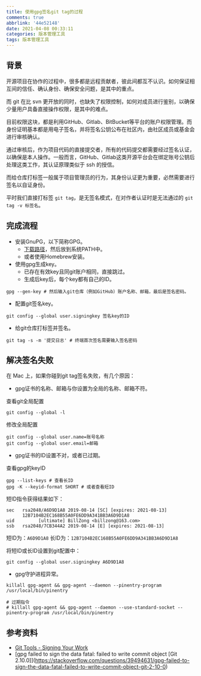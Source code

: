 ```yaml
---
title: 使用gpg签名git tag的过程
comments: true
abbrlink: '44e52148'
date: 2021-04-08 00:33:11
categories: 版本管理工具
tags: 版本管理工具
---
```


## 背景

开源项目在协作的过程中，很多都是远程贡献者，彼此间都互不认识。如何保证相互间的信任、确认身份、确保安全问题，是其中的重点。

而 git 在比 svn 更开放的同时，也缺失了权限控制，如何对成员进行鉴别，以确保少量用户具备直接操作权限，是其中的难点。

目前权限这块，都是利用GitHub、Gitlab、BitBucket等平台的账户权限管理。而身份证明基本都是用电子签名，并将签名公钥公布在社区内，由社区成员或基金会进行审核确认。

通过审核后，作为项目代码的直接提交者，所有的代码提交都需要经过签名认证，以确保是本人操作。一般而言，GitHub、Gitlab这类开源平台会在绑定账号公钥后处理这类工作，其认证原理类似于 ssh 的授信。

而给仓库打标签一般属于项目管理员的行为，其身份认证更为重要，必然需要进行签名以自证身份。

平时我们直接打标签 `git tag`，是无签名模式，在对作者认证时是无法通过的 `git tag -v 标签名`。

## 完成流程

* 安装GnuPG，以下简称GPG。
    * [下载路径](https://gnupg.org/download/)，然后放到系统PATH中。
    * 或者使用Homebrew安装。
* 使用gpg生成key。
    * 已存在有效key且同git账户相同，直接跳过。
    * 生成后key后，每个key都有自己的ID。

```
gpg --gen-key # 然后输入git仓库（例如GitHub）账户名称、邮箱，最后是签名密码。
```

* 配置git签名key。

```
git config --global user.signingkey 签名key的ID
```

* 给git仓库打标签并签名。

```
git tag -s -m '提交日志' # 终端首次签名需要输入签名密码
```

## 解决签名失败

在 Mac 上，如果你碰到git tag签名失败，有几个原因：

* gpg证书的名称、邮箱与你设置为全局的名称、邮箱不符。

查看git全局配置

```
git config --global -l
```

修改全局配置

```
git config --global user.name=账号名称
git config --global user.email=邮箱
```

* gpg证书的ID设置不对，或者已过期。

查看gpg的keyID
```
gpg --list-keys # 查看长ID
gpg -K --keyid-format SHORT # 或者查看短ID
```

短ID指令获得结果如下：

```
sec   rsa2048/A6D9D1A8 2019-08-14 [SC] [expires: 2021-08-13]
      12B7104B2EC168B55A0FE6DD9A341BB3A6D9D1A8
uid         [ultimate] BillZong <billzong@163.com>
ssb   rsa2048/7CB344A2 2019-08-14 [E] [expires: 2021-08-13]
```

短ID为：`A6D9D1A8`
长ID为：`12B7104B2EC168B55A0FE6DD9A341BB3A6D9D1A8`

将短ID或长ID设置到git配置中：

```
git config --global user.signingkey A6D9D1A8
```

* gpg守护进程异常。

```
killall gpg-agent && gpg-agent --daemon --pinentry-program /usr/local/bin/pinentry

# 过期指令
# killall gpg-agent && gpg-agent --daemon --use-standard-socket --pinentry-program /usr/local/bin/pinentry
```

## 参考资料

* [Git Tools - Signing Your Work](https://git-scm.com/book/en/v2/Git-Tools-Signing-Your-Work)
* [gpg failed to sign the data fatal: failed to write commit object \[Git 2.10.0]](https://stackoverflow.com/questions/39494631/gpg-failed-to-sign-the-data-fatal-failed-to-write-commit-object-git-2-10-0)

